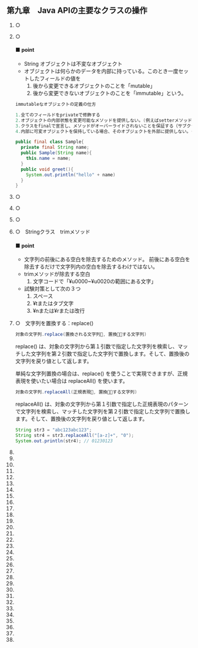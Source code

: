 ## 第九章　Java APIの主要なクラスの操作
1. ○
2. ○
     #### ■ point
     - String オブジェクトは不変なオブジェクト
     - オブジェクトは何らかのデータを内部に持っている。このとき一度セットしたフィールドの値を
        1. 後から変更できるオブジェクトのことを「mutable」
        2. 後から変更できないオブジェクトのことを「immutable」という。
      ```java
      immutableなオブジェクトの定義の仕方

      1.全てのフィールドをprivateで修飾する
      2.オブジェクトの内部状態を変更可能なメソッドを提供しない。(例えばsetterメソッドを提供しない)
      3.クラスをfinalで宣言し、メソッドがオーバーライドされないことを保証する（サブクラスからの変更を防ぐ）
      4.内部に可変オブジェクトを保持している場合、そのオブジェクトを外部に提供しない。（例えばgetterを提供しない）

      public final class Sample{
        private final String name;
        public Sample(String name){
          this.name = name;
        }
        public void greet(){
          System.out.println("hello" + name)
        }
      } 
      ```
    
3. ○
4. ○
5. ○
6. ○　Stringクラス　trimメソッド
    #### ■ point
    - 文字列の前後にある空白を除去するためのメソッド。
      前後にある空白を除去するだけで文字列内の空白を除去するわけではない。
    - trimメソッドが除去する空白
      1. 文字コードで「¥u0000~¥u0020の範囲にある文字」
    - 試験対策として次の３つ
      1. スペース
      2. ¥tまたはタブ文字
      3. ¥nまたは¥rまたは改行
7. ○　文字列を置換する：replace()

    ```java
    対象の文字列.replace(置換される文字列, 置換する文字列)
    ```

    replace() は、対象の文字列から第１引数で指定した文字列を検索し、マッチした文字列を第２引数で指定した文字列で置換します。そして、置換後の文字列を戻り値として返します。  

    単純な文字列置換の場合は、replace() を使うことで実現できますが、正規表現を使いたい場合は replaceAll() を使います。

    ```java
    対象の文字列.replaceAll(正規表現, 置換する文字列)
    ```

    replaceAll() は、対象の文字列から第１引数で指定した正規表現のパターンで文字列を検索し、マッチした文字列を第２引数で指定した文字列で置換します。そして、置換後の文字列を戻り値として返します。

    ```java
    String str3 = "abc123abc123";
    String str4 = str3.replaceAll("[a-z]+", "0");
    System.out.println(str4); // 01230123
    ```
8. 
9. 
10. 
11. 
12. 
13. 
14. 
15. 
16. 
17. 
18. 
19. 
20. 
21. 
22. 
23. 
24. 
25. 
26. 
27. 
28. 
29. 
30. 
31. 
32. 
33. 
34. 
35. 
36. 
37. 
38. 
 